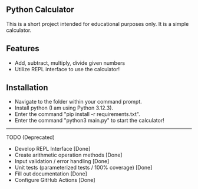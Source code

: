 ## Python Calculator


This is a short project intended for educational purposes only. It is a simple calculator.


## Features

- Add, subtract, multiply, divide given numbers
- Utilize REPL interface to use the calculator!

## Installation

- Navigate to the folder within your command prompt.
- Install python (I am using Python 3.12.3).
- Enter the command "pip install -r requirements.txt".
- Enter the command "python3 main.py" to start the calculator!


_________________________________________________________


TODO (Deprecated)
- Develop REPL Interface [Done]
- Create arithmetic operation methods [Done]
- Input validation / error handling [Done]
- Unit tests (parameterized tests / 100% coverage) [Done]
- Fill out documentation [Done]
- Configure GitHub Actions [Done]
